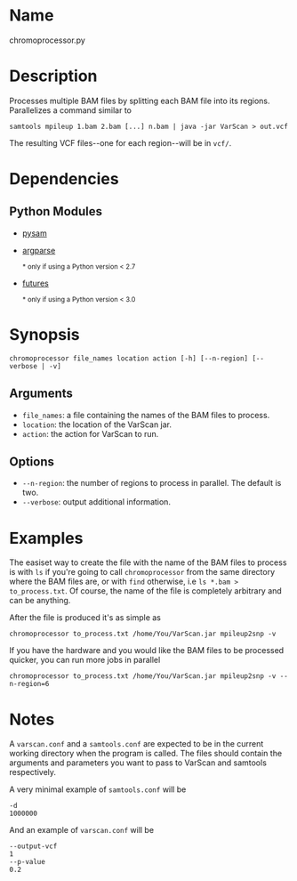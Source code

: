 # Name
chromoprocessor.py

# Description
Processes multiple BAM files by splitting each BAM file into its regions.
Parallelizes a command similar to

    samtools mpileup 1.bam 2.bam [...] n.bam | java -jar VarScan > out.vcf

The resulting VCF files--one for each region--will be in `vcf/`.

# Dependencies
## Python Modules
* [pysam](https://pypi.python.org/pypi/pysam)
* [argparse](https://pypi.python.org/pypi/argparse)

    <sub> \* only if using a Python version &lt; 2.7 </sub>
* [futures](https://pypi.python.org/pypi/futures)

    <sub> \* only if using a Python version &lt; 3.0 </sub>

# Synopsis

    chromoprocessor file_names location action [-h] [--n-region] [--verbose | -v]

## Arguments
* `file_names`: a file containing the names of the BAM files to process.
* `location`: the location of the VarScan jar.
* `action`: the action for VarScan to run.

## Options
* `--n-region`: the number of regions to process in parallel. The default is
two.
* `--verbose`: output additional information.

# Examples
The easiset way to create the file with the name of the BAM files to process is
with `ls` if you're going to call `chromoprocessor` from the same directory where
the BAM files are, or with `find` otherwise, i.e `ls *.bam > to_process.txt`. Of
course, the name of the file is completely arbitrary and can be anything.

After the file is produced it's as simple as

    chromoprocessor to_process.txt /home/You/VarScan.jar mpileup2snp -v

If you have the hardware and you would like the BAM files to be processed
quicker, you can run more jobs in parallel

    chromoprocessor to_process.txt /home/You/VarScan.jar mpileup2snp -v --n-region=6

# Notes
A `varscan.conf` and a `samtools.conf` are expected to be in the current
working directory when the program is called. The files should contain the
arguments and parameters you want to pass to VarScan and samtools respectively.

A very minimal example of `samtools.conf` will be

    -d
    1000000

And an example of `varscan.conf` will be

    --output-vcf
    1
    --p-value
    0.2
